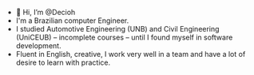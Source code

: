 - 👋 Hi, I’m @Decioh
- I'm a Brazilian computer Engineer.
- I studied Automotive Engineering (UNB) and Civil Engineering (UniCEUB) – incomplete courses – until I found myself in software development.
- Fluent in English, creative, I work very well in a team and have a lot of desire to learn with practice. 


<!---
Decioh/Decioh is a ✨ special ✨ repository because its `README.md` (this file) appears on your GitHub profile.
You can click the Preview link to take a look at your changes.
--->
